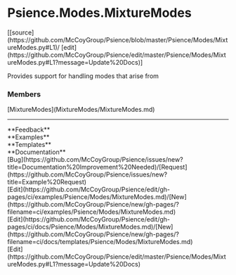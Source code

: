 # <a id="Psience.Modes.MixtureModes">Psience.Modes.MixtureModes</a> 
<div class="docs-source-link" markdown="1">
[[source](https://github.com/McCoyGroup/Psience/blob/master/Psience/Modes/MixtureModes.py#L1)/
[edit](https://github.com/McCoyGroup/Psience/edit/master/Psience/Modes/MixtureModes.py#L1?message=Update%20Docs)]
</div>
    
Provides support for handling modes that arise from

### Members
<div class="container alert alert-secondary bg-light">
  <div class="row">
   <div class="col" markdown="1">
[MixtureModes](MixtureModes/MixtureModes.md)   
</div>
   <div class="col" markdown="1">
   
</div>
   <div class="col" markdown="1">
   
</div>
</div>
</div>













---


<div markdown="1" class="text-secondary">
<div class="container">
  <div class="row">
   <div class="col" markdown="1">
**Feedback**   
</div>
   <div class="col" markdown="1">
**Examples**   
</div>
   <div class="col" markdown="1">
**Templates**   
</div>
   <div class="col" markdown="1">
**Documentation**   
</div>
   <div class="col" markdown="1">
   
</div>
   <div class="col" markdown="1">
   
</div>
   <div class="col" markdown="1">
   
</div>
</div>
  <div class="row">
   <div class="col" markdown="1">
[Bug](https://github.com/McCoyGroup/Psience/issues/new?title=Documentation%20Improvement%20Needed)/[Request](https://github.com/McCoyGroup/Psience/issues/new?title=Example%20Request)   
</div>
   <div class="col" markdown="1">
[Edit](https://github.com/McCoyGroup/Psience/edit/gh-pages/ci/examples/Psience/Modes/MixtureModes.md)/[New](https://github.com/McCoyGroup/Psience/new/gh-pages/?filename=ci/examples/Psience/Modes/MixtureModes.md)   
</div>
   <div class="col" markdown="1">
[Edit](https://github.com/McCoyGroup/Psience/edit/gh-pages/ci/docs/Psience/Modes/MixtureModes.md)/[New](https://github.com/McCoyGroup/Psience/new/gh-pages/?filename=ci/docs/templates/Psience/Modes/MixtureModes.md)   
</div>
   <div class="col" markdown="1">
[Edit](https://github.com/McCoyGroup/Psience/edit/master/Psience/Modes/MixtureModes.py#L1?message=Update%20Docs)   
</div>
   <div class="col" markdown="1">
   
</div>
   <div class="col" markdown="1">
   
</div>
   <div class="col" markdown="1">
   
</div>
</div>
</div>
</div>
